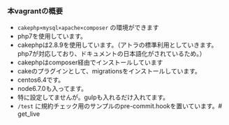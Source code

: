 ### 本vagrantの概要
* `cakephp×mysql×apache×composer` の環境ができます
* php7を使用しています。
* cakephpは2.8.9を使用しています。（アトラの標準利用としていきます。php7が対応しており、ドキュメントの日本語化がされているため。）
* cakephpはcomposer経由でインストールしています
* cakeのプラグインとして、migrationsをインストールしています。
* centos6.4です。
* node6.7.0も入ってます。
* 特に設定してませんが。gulpも入れるだけ入れてます。
* `/test` に規約チェック用のサンプルのpre-commit.hookを置いています。# get_live
